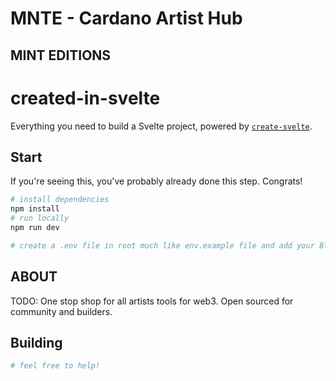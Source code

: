 # MNTE - Cardano Artist Hub

## MINT EDITIONS

# created-in-svelte

Everything you need to build a Svelte project, powered by [`create-svelte`](https://github.com/sveltejs/kit/tree/master/packages/create-svelte).

## Start

If you're seeing this, you've probably already done this step. Congrats!

```bash
# install dependencies
npm install
# run locally
npm run dev

# create a .env file in root much like env.example file and add your BlockFrost Api Key (project currently set to preprod)
```

## ABOUT

TODO: One stop shop for all artists tools for web3. Open sourced for community and builders.

## Building

```bash
# feel free to help!
```
